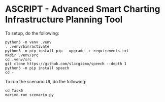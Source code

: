 # ASCRIPT - Advanced Smart Charting Infrastructure Planning Tool

To setup, do the following:

~~~
python3 -m venv .venv
. .venv/bin/activate
python3 -m pip install pip --upgrade -r requirements.txt
mkdir .venv/src
cd .venv/src
git clone https://github.com/slacgismo/speech --depth 1
python3 -m pip install speech
cd -
~~~

To run the scenario UI, do the following:

~~~
cd Task6
marimo run scenario.py
~~~
